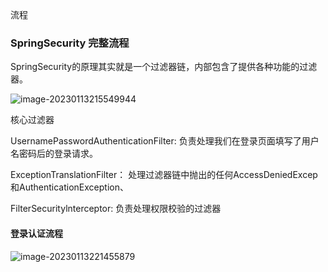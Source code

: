 流程

### SpringSecurity 完整流程

SpringSecurity的原理其实就是一个过滤器链，内部包含了提供各种功能的过滤器。

![image-20230113215549944](C:\Users\yn\AppData\Roaming\Typora\typora-user-images\image-20230113215549944.png)

核心过滤器

UsernamePasswordAuthenticationFilter: 负责处理我们在登录页面填写了用户名密码后的登录请求。

ExceptionTranslationFilter： 处理过滤器链中抛出的任何AccessDeniedExcep和AuthenticationException、

FilterSecuritylnterceptor: 负责处理权限校验的过滤器





#### 登录认证流程

![image-20230113221455879](C:\Users\yn\AppData\Roaming\Typora\typora-user-images\image-20230113221455879.png)

  